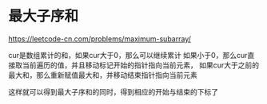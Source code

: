 # 最大子序和


https://leetcode-cn.com/problems/maximum-subarray/


cur是数组累计的和，如果cur大于0，那么可以继续累计
如果小于0，那么cur直接取当前遍历的值，并且移动标记开始的指针指向当前元素，
如果cur大于之前的最大和，那么重新赋值最大和，并移动结束指针指向当前元素

这样就可以得到最大子序和的同时，得到相应的开始与结束的下标了